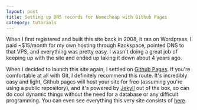 ```yaml
---
layout: post
title: Setting up DNS records for Namecheap with Github Pages
category: tutorials
---
```


When I first registered and built this site back in 2008, it ran on Wordpress. I paid ~$15/month for my own hosting through Rackspace, pointed DNS to that VPS, and everything was pretty easy. I wasn't doing a great job of keeping up with the site and ended up taking it down about 4 years ago. 

When I decided to launch this site again, I settled on [Github Pages](https://pages.github.com/). If you're comfortable at all with Git, I definitely recommend this route. It's incredibly easy and light, Github pages will host your site for free (assuming you're using a public repository), and it's powered by [Jekyll](http://jekyllrb.com/) out of the box, so can do cool dynamic things without the need for a database or any difficult programming. You can even see everything this very site consists of [here](https://github.com/adamjstevenson/adamjstevenson.github.io).

